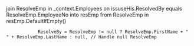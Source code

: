  join ResolveEmp in _context.Employees on issuseHis.ResolvedBy equals ResolveEmp.EmployeeNo into resEmp
                from ResolveEmp in resEmp.DefaultIfEmpty()




                ResolveBy = ResolveEmp != null ? ResolveEmp.FirstName + " " + ResolveEmp.LastName : null, // Handle null ResolveEmp
